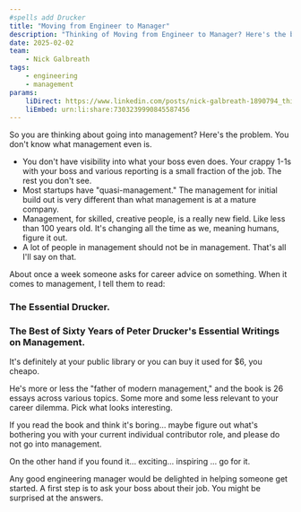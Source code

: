 ```yaml
---
#spells add Drucker
title: "Moving from Engineer to Manager"
description: "Thinking of Moving from Engineer to Manager? Here's the book I recommend to read first. (hint: You can't beat Drucker.)"
date: 2025-02-02
team:
    - Nick Galbreath
tags: 
    - engineering
    - management
params:
    liDirect: https://www.linkedin.com/posts/nick-galbreath-1890794_thinking-of-moving-from-engineer-to-manager-activity-7303239993487986688-UsK2
    liEmbed: urn:li:share:7303239990845587456 
---
```

So you are thinking about going into management?  Here's the problem. You don't know what management even is.

* You don't have visibility into what your boss even does. Your crappy 1-1s with your boss and various reporting is a small fraction of the job. The rest you don't see. 
* Most startups have "quasi-management." The management for initial build out is very different than what management is at a mature company.
* Management, for skilled, creative people, is a really new field. Like less than 100 years old. It's changing all the time as we, meaning humans, figure it out.
* A lot of people in management should not be in management. That's all I'll say on that.

About once a week someone asks for career advice on something. When it comes to management, I tell them to read:

### The Essential Drucker.
### The Best of Sixty Years of Peter Drucker's Essential Writings on Management.

It's definitely at your public library or you can buy it used for $6, you cheapo.

He's more or less the "father of modern management," and the book is 26 essays across various topics. Some more and some less relevant to your career dilemma. Pick what looks interesting.

If you read the book and think it's boring... maybe figure out what's bothering you with your current individual contributor role, and please do not go into management.

On the other hand if you found it... exciting... inspiring ... go for it.

Any good engineering manager would be delighted in helping someone get started. A first step is to ask your boss about their job. You might be surprised at the answers.
